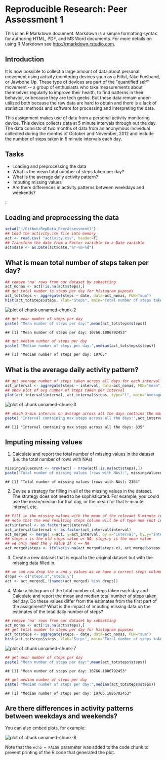 # Reproducible Research: Peer Assessment 1

This is an R Markdown document. Markdown is a simple formatting syntax for authoring HTML, PDF, and MS Word documents. For more details on using R Markdown see <http://rmarkdown.rstudio.com>.

## Introduction

It is now possible to collect a large amount of data about personal movement using activity monitoring devices such as a Fitbit, Nike Fuelband, or Jawbone Up. These type of devices are part of the "quantified self" movement -- a group of enthusiasts who take measurements about themselves regularly to improve their health, to find patterns in their behavior, or because they are tech geeks. But these data remain under-utilized both because the raw data are hard to obtain and there is a lack of statistical methods and software for processing and interpreting the data.

This assignment makes use of data from a personal activity monitoring device. This device collects data at 5 minute intervals through out the day. The data consists of two months of data from an anonymous individual collected during the months of October and November, 2012 and include the number of steps taken in 5 minute intervals each day.

## Tasks
- Loading and preprocessing the data
- What is the mean total number of steps taken per day?
- What is the average daily activity pattern?
- Imputing missing values
- Are there differences in activity patterns between weekdays and weekends?

:

## Loading and preprocessing the data

```r
setwd("~/Github/RepData_PeerAssessment1")
## Load the activity.csv file into memory
act <- read.csv( "activity.csv", header=T)
## Transform the date from a Factor variable to a Date variable
act$date <- as.Date(act$date,"%Y-%m-%d")
```


## What is mean total number of steps taken per day?

```r
## remove 'na' rows from our dataset by subsetting
act_nonas <- act[!is.na(act$steps),]
## get total number to steps per day for histogram puposes
act_totsteps <- aggregate(steps ~ date, data=act_nonas, FUN="sum")
hist(act_totsteps$steps, xlab="Steps", main="Total number of steps taken each day")
```

![plot of chunk unnamed-chunk-2](./PA1_template_files/figure-html/unnamed-chunk-2.png) 

```r
## get mean number of steps per day
paste( "Mean number of steps per day:",mean(act_totsteps$steps))
```

```
## [1] "Mean number of steps per day: 10766.1886792453"
```

```r
## get median number of steps per day
paste( "Median number of steps per day:",median(act_totsteps$steps))
```

```
## [1] "Median number of steps per day: 10765"
```

## What is the average daily activity pattern?

```r
## get average number of steps taken across all days for each interval
act_interval <- aggregate(steps ~ interval, data=act_nonas, FUN="mean")
## show plot of avg number of steps taken per interval
plot(act_interval$interval, act_interval$steps, type="l", main="Average number of Steps taken per Interval", xlab="Interval", ylab="Steps")
```

![plot of chunk unnamed-chunk-3](./PA1_template_files/figure-html/unnamed-chunk-3.png) 

```r
## which 5-min interval on average across all the days contains the maximum number of steps
paste( "Interval containing max steps across all the days:",act_interval[act_interval$steps==max(act_interval$steps),"interval"])
```

```
## [1] "Interval containing max steps across all the days: 835"
```

## Imputing missing values
1. Calculate and report the total number of missing values in the dataset (i.e. the total number of rows with NAs)


```r
missingvaluecount <- nrow(act) - nrow(act[!is.na(act$steps),])
paste("Total number of missing values (rows with NAs):", missingvaluecount)
```

```
## [1] "Total number of missing values (rows with NAs): 2304"
```

2. Devise a strategy for filling in all of the missing values in the dataset. The strategy does not need to be sophisticated. For example, you could use the mean/median for that day, or the mean for that 5-minute interval, etc.

```r
## Fill in the missing values with the mean of the relevant 5-minute interval
## note that the end resulting steps column will be of type num (not int) due to the mean value
act$interval <- as.factor(act$interval)
act_interval$interval <- as.factor(act_interval$interval)
act_merged <- merge( x=act, y=act_interval, by.x="interval", by.y="interval", all.x=TRUE )
## steps.x is the old steps value or NA, steps.y is the mean value
## we only need the y value if x == NA
act_merged$steps <- ifelse(is.na(act_merged$steps.x), act_merged$steps.y, act_merged$steps.x)
```

3. Create a new dataset that is equal to the original dataset but with the missing data filled in.

```r
## we can now drop the x and y values as we have a correct steps column value
drops <- c("steps.x","steps.y")
act <- act_merged[,!(names(act_merged) %in% drops)]
```

4. Make a histogram of the total number of steps taken each day and Calculate and report the mean and median total number of steps taken per day. Do these values differ from the estimates from the first part of the assignment? What is the impact of imputing missing data on the estimates of the total daily number of steps?

```r
## remove 'na' rows from our dataset by subsetting
act_nonas <- act[!is.na(act$steps),]
## get total number to steps per day for histogram puposes
act_totsteps <- aggregate(steps ~ date, data=act_nonas, FUN="sum")
hist(act_totsteps$steps, xlab="Steps", main="Total number of steps taken each day")
```

![plot of chunk unnamed-chunk-7](./PA1_template_files/figure-html/unnamed-chunk-7.png) 

```r
## get mean number of steps per day
paste( "Mean number of steps per day:",mean(act_totsteps$steps))
```

```
## [1] "Mean number of steps per day: 10766.1886792453"
```

```r
## get median number of steps per day
paste( "Median number of steps per day:",median(act_totsteps$steps))
```

```
## [1] "Median number of steps per day: 10766.1886792453"
```


## Are there differences in activity patterns between weekdays and weekends?



You can also embed plots, for example:

![plot of chunk unnamed-chunk-8](./PA1_template_files/figure-html/unnamed-chunk-8.png) 

Note that the `echo = FALSE` parameter was added to the code chunk to prevent printing of the R code that generated the plot.
